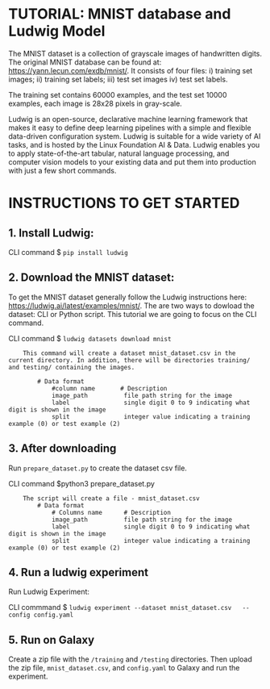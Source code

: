 # TUTORIAL: MNIST database and Ludwig Model

The MNIST dataset is a collection of grayscale images of handwritten digits. The original MNIST database can be found at: https://yann.lecun.com/exdb/mnist/. It consists of four files:
i) training set images; 
ii) training set labels; 
iii) test set images 
iv) test set labels.

The training set contains 60000 examples, and the test set 10000 examples, each image is 28x28 pixels in gray-scale.

Ludwig is an open-source, declarative machine learning framework that makes it easy to define deep learning pipelines with a simple and flexible data-driven configuration system. Ludwig is suitable for a wide variety of AI tasks, and is hosted by the Linux Foundation AI & Data. Ludwig enables you to apply state-of-the-art tabular, natural language processing, and computer vision models to your existing data and put them into production with just a few short commands.

# INSTRUCTIONS TO GET STARTED

## 1. Install Ludwig:

CLI command
$ ```pip install ludwig```

## 2. Download the MNIST dataset: 
To get the MNIST dataset generally follow the Ludwig instructions here: https://ludwig.ai/latest/examples/mnist/. The are two ways to dowload the dataset: CLI or Python script. This tutorial we are going to focus on the CLI command.

CLI command
$ ```ludwig datasets download mnist```

        This command will create a dataset mnist_dataset.csv in the current directory. In addition, there will be directories training/ and testing/ containing the images.

            # Data format
                #column name       # Description
                image_path          file path string for the image
                label               single digit 0 to 9 indicating what digit is shown in the image
                split               integer value indicating a training example (0) or test example (2)

## 3. After downloading 

Run ```prepare_dataset.py``` to create the dataset csv file.

CLI command
$python3 prepare_dataset.py

        The script will create a file - mnist_dataset.csv
            # Data format
                # Columns name      # Description
                image_path          file path string for the image
                label               single digit 0 to 9 indicating what digit is shown in the image
                split               integer value indicating a training example (0) or test example (2)

## 4. Run a ludwig experiment 

Run Ludwig Experiment:

CLI commmand
$ ```ludwig experiment --dataset mnist_dataset.csv   --config config.yaml```

## 5. Run on Galaxy

Create a zip file with the `/training` and `/testing` directories. Then upload the zip file, `mnist_dataset.csv`, and `config.yaml` to Galaxy and run the experiment.
